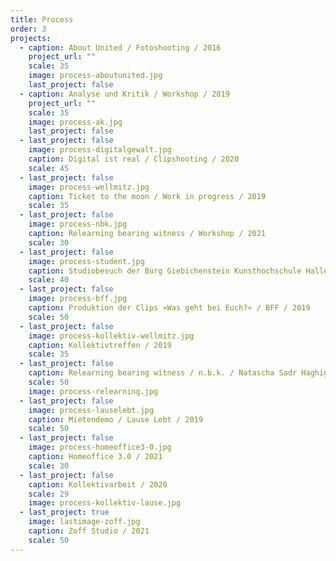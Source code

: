 ```yaml
---
title: Process
order: 3
projects:
  - caption: About United / Fotoshooting / 2016
    project_url: ""
    scale: 35
    image: process-aboutunited.jpg
    last_project: false
  - caption: Analyse und Kritik / Workshop / 2019
    project_url: ""
    scale: 35
    image: process-ak.jpg
    last_project: false
  - last_project: false
    image: process-digitalgewalt.jpg
    caption: Digital ist real / Clipshooting / 2020
    scale: 45
  - last_project: false
    image: process-wellmitz.jpg
    caption: Ticket to the moon / Work in progress / 2019
    scale: 35
  - last_project: false
    image: process-nbk.jpg
    caption: Relearning bearing witness / Workshop / 2021
    scale: 30
  - last_project: false
    image: process-student.jpg
    caption: Studiobesuch der Burg Giebichenstein Kunsthochschule Halle / 2020
    scale: 40
  - last_project: false
    image: process-bff.jpg
    caption: Produktion der Clips »Was geht bei Euch?« / BFF / 2019
    scale: 50
  - last_project: false
    image: process-kollektiv-wellmitz.jpg
    caption: Kollektivtreffen / 2019
    scale: 35
  - last_project: false
    caption: Relearning bearing witness / n.b.k. / Natascha Sadr Haghighian / 2020
    scale: 50
    image: process-relearning.jpg
  - last_project: false
    image: process-lauselebt.jpg
    caption: Mietendemo / Lause Lebt / 2019
    scale: 50
  - last_project: false
    image: process-homeoffice3-0.jpg
    caption: Homeoffice 3.0 / 2021
    scale: 30
  - last_project: false
    caption: Kollektivarbeit / 2020
    scale: 29
    image: process-kollektiv-lause.jpg
  - last_project: true
    image: lastimage-zoff.jpg
    caption: Zoff Studio / 2021
    scale: 50
---
```

